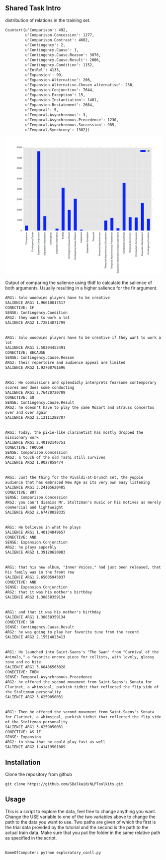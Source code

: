 Shared Task Intro
------------

distribution of relations in the training set.

```shell 
Counter({u'Comparison': 492,
         u'Comparison.Concession': 1277,
         u'Comparison.Contrast': 4602,
         u'Contingency': 2,
         u'Contingency.Cause': 1,
         u'Contingency.Cause.Reason': 3078,
         u'Contingency.Cause.Result': 2006,
         u'Contingency.Condition': 1152,
         u'EntRel': 4133,
         u'Expansion': 99,
         u'Expansion.Alternative': 206,
         u'Expansion.Alternative.Chosen alternative': 238,
         u'Expansion.Conjunction': 7644,
         u'Expansion.Exception': 15,
         u'Expansion.Instantiation': 1401,
         u'Expansion.Restatement': 2664,
         u'Temporal': 5,
         u'Temporal.Asynchronous': 3,
         u'Temporal.Asynchronous.Precedence': 1230,
         u'Temporal.Asynchronous.Succession': 985,
         u'Temporal.Synchrony': 1302})
```

![alt tag](https://raw.githubusercontent.com/SBelkaid/NLPToolkits/master/images/Screen%20Shot%202016-04-09%20at%208.19.54%20PM.png)

Output of comparing the salience using tfidf to calculate the salience of both arguments. Usually resulting in a higher salience for the fir argument.
 
```shell
ARG1: Solo woodwind players have to be creative
SALIENCE ARG1 1.96610017517
CONECTIVE: IF
SENSE: Contingency.Condition
ARG2: they want to work a lot
SALIENCE ARG2 1.72814871799 


ARG1: Solo woodwind players have to be creative if they want to work a lot
SALIENCE ARG1 2.50204455491
CONECTIVE: BECAUSE
SENSE: Contingency.Cause.Reason
ARG2: their repertoire and audience appeal are limited
SALIENCE ARG2 1.92700701696 


ARG1: He commissions and splendidly interprets fearsome contemporary scores and does some conducting
SALIENCE ARG1 2.76420720709
CONECTIVE: SO
SENSE: Contingency.Cause.Result
ARG2: he doesn't have to play the same Mozart and Strauss concertos over and over again
SALIENCE ARG2 2.12111288707 


ARG1: Today, the pixie-like clarinetist has mostly dropped the missionary work
SALIENCE ARG1 2.40192146751
CONECTIVE: THOUGH
SENSE: Comparison.Concession
ARG2: a touch of the old Tashi still survives
SALIENCE ARG2 1.9027858474 


ARG1: Just the thing for the Vivaldi-at-brunch set, the yuppie audience that has embraced New Age as its very own easy listening
SALIENCE ARG1 3.24105620405
CONECTIVE: BUT
SENSE: Comparison.Concession
ARG2: you can't dismiss Mr. Stoltzman's music or his motives as merely commercial and lightweight
SALIENCE ARG2 2.67478028335 


ARG1: He believes in what he plays
SALIENCE ARG1 1.40134849657
CONECTIVE: AND
SENSE: Expansion.Conjunction
ARG2: he plays superbly
SALIENCE ARG2 1.39120620883 


ARG1: that his new album, "Inner Voices," had just been released, that his family was in the front row
SALIENCE ARG1 2.65605945037
CONECTIVE: AND
SENSE: Expansion.Conjunction
ARG2: that it was his mother's birthday
SALIENCE ARG2 1.38858359134 


ARG1: and that it was his mother's birthday
SALIENCE ARG1 1.38858359134
CONECTIVE: SO
SENSE: Contingency.Cause.Result
ARG2: he was going to play her favorite tune from the record
SALIENCE ARG2 2.15514823413 


ARG1: He launched into Saint-Saens's "The Swan" from "Carnival of the Animals," a favorite encore piece for cellists, with lovely, glossy tone and no bite
SALIENCE ARG1 3.68486563828
CONECTIVE: THEN
SENSE: Temporal.Asynchronous.Precedence
ARG2: he offered the second movement from Saint-Saens's Sonata for Clarinet, a whimsical, puckish tidbit that reflected the flip side of the Stoltzman personality
SALIENCE ARG2 3.6259050031 


ARG1: Then he offered the second movement from Saint-Saens's Sonata for Clarinet, a whimsical, puckish tidbit that reflected the flip side of the Stoltzman personality
SALIENCE ARG1 3.6259050031
CONECTIVE: AS IF
SENSE: Expansion
ARG2: to show that he could play fast as well
SALIENCE ARG2 1.41419501089

```

Installation
-----------
Clone the repository from github

````shell
git clone https://github.com/SBelkaid/NLPToolkits.git
```` 


Usage
-----

This is a script to explore the data, feel free to change anything you want.
Change the USE variable to one of the two variables above to change the path to the data you want to use. Two paths are given of which the first is the trial data provided by the tutorial and the second is the path to the actual train data. Make sure that you put the folder in the same relative path as specified in the script. 

```shell

NameOfComputer: python exploratory_conll.py

```